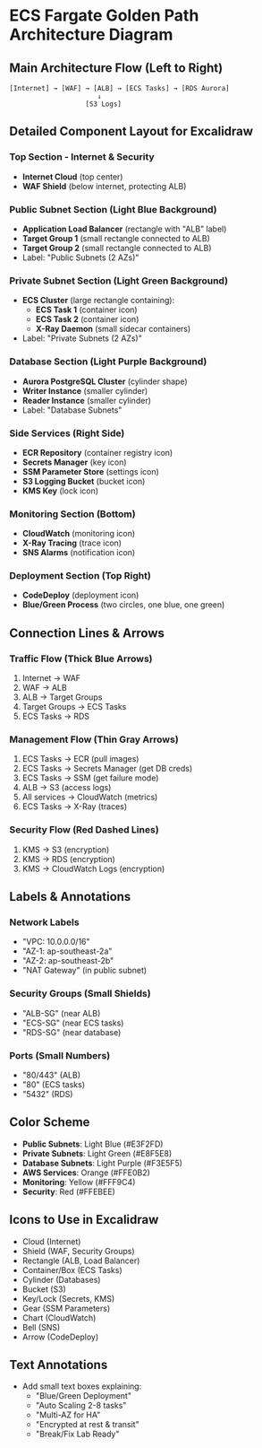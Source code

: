 # ECS Fargate Golden Path Architecture Diagram

## Main Architecture Flow (Left to Right)

```
[Internet] → [WAF] → [ALB] → [ECS Tasks] → [RDS Aurora]
                      ↓
                   [S3 Logs]
```

## Detailed Component Layout for Excalidraw

### Top Section - Internet & Security
- **Internet Cloud** (top center)
- **WAF Shield** (below internet, protecting ALB)

### Public Subnet Section (Light Blue Background)
- **Application Load Balancer** (rectangle with "ALB" label)
- **Target Group 1** (small rectangle connected to ALB)
- **Target Group 2** (small rectangle connected to ALB)
- Label: "Public Subnets (2 AZs)"

### Private Subnet Section (Light Green Background)
- **ECS Cluster** (large rectangle containing):
  - **ECS Task 1** (container icon)
  - **ECS Task 2** (container icon)
  - **X-Ray Daemon** (small sidecar containers)
- Label: "Private Subnets (2 AZs)"

### Database Section (Light Purple Background)
- **Aurora PostgreSQL Cluster** (cylinder shape)
- **Writer Instance** (smaller cylinder)
- **Reader Instance** (smaller cylinder)
- Label: "Database Subnets"

### Side Services (Right Side)
- **ECR Repository** (container registry icon)
- **Secrets Manager** (key icon)
- **SSM Parameter Store** (settings icon)
- **S3 Logging Bucket** (bucket icon)
- **KMS Key** (lock icon)

### Monitoring Section (Bottom)
- **CloudWatch** (monitoring icon)
- **X-Ray Tracing** (trace icon)
- **SNS Alarms** (notification icon)

### Deployment Section (Top Right)
- **CodeDeploy** (deployment icon)
- **Blue/Green Process** (two circles, one blue, one green)

## Connection Lines & Arrows

### Traffic Flow (Thick Blue Arrows)
1. Internet → WAF
2. WAF → ALB
3. ALB → Target Groups
4. Target Groups → ECS Tasks
5. ECS Tasks → RDS

### Management Flow (Thin Gray Arrows)
1. ECS Tasks → ECR (pull images)
2. ECS Tasks → Secrets Manager (get DB creds)
3. ECS Tasks → SSM (get failure mode)
4. ALB → S3 (access logs)
5. All services → CloudWatch (metrics)
6. ECS Tasks → X-Ray (traces)

### Security Flow (Red Dashed Lines)
1. KMS → S3 (encryption)
2. KMS → RDS (encryption)
3. KMS → CloudWatch Logs (encryption)

## Labels & Annotations

### Network Labels
- "VPC: 10.0.0.0/16"
- "AZ-1: ap-southeast-2a"
- "AZ-2: ap-southeast-2b"
- "NAT Gateway" (in public subnet)

### Security Groups (Small Shields)
- "ALB-SG" (near ALB)
- "ECS-SG" (near ECS tasks)
- "RDS-SG" (near database)

### Ports (Small Numbers)
- "80/443" (ALB)
- "80" (ECS tasks)
- "5432" (RDS)

## Color Scheme
- **Public Subnets**: Light Blue (#E3F2FD)
- **Private Subnets**: Light Green (#E8F5E8)
- **Database Subnets**: Light Purple (#F3E5F5)
- **AWS Services**: Orange (#FFE0B2)
- **Monitoring**: Yellow (#FFF9C4)
- **Security**: Red (#FFEBEE)

## Icons to Use in Excalidraw
- Cloud (Internet)
- Shield (WAF, Security Groups)
- Rectangle (ALB, Load Balancer)
- Container/Box (ECS Tasks)
- Cylinder (Databases)
- Bucket (S3)
- Key/Lock (Secrets, KMS)
- Gear (SSM Parameters)
- Chart (CloudWatch)
- Bell (SNS)
- Arrow (CodeDeploy)

## Text Annotations
- Add small text boxes explaining:
  - "Blue/Green Deployment"
  - "Auto Scaling 2-8 tasks"
  - "Multi-AZ for HA"
  - "Encrypted at rest & transit"
  - "Break/Fix Lab Ready"